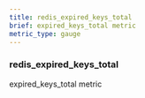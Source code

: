```yaml
---
title: redis_expired_keys_total
brief: expired_keys_total metric
metric_type: gauge
---
```

### redis_expired_keys_total

expired_keys_total metric